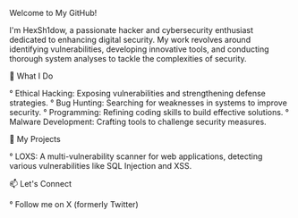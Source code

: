 Welcome to My GitHub!

I'm HexSh1dow, a passionate hacker and cybersecurity enthusiast dedicated to enhancing digital security. My work revolves around identifying vulnerabilities, developing innovative tools, and conducting thorough system analyses to tackle the complexities of security.

🔧 What I Do

° Ethical Hacking: Exposing vulnerabilities and strengthening defense strategies.
° Bug Hunting: Searching for weaknesses in systems to improve security.
° Programming: Refining coding skills to build effective solutions.
° Malware Development: Crafting tools to challenge security measures.


🚀 My Projects

° LOXS: A multi-vulnerability scanner for web applications, detecting various vulnerabilities like SQL Injection and XSS.

📫 Let's Connect

° Follow me on X (formerly Twitter)
